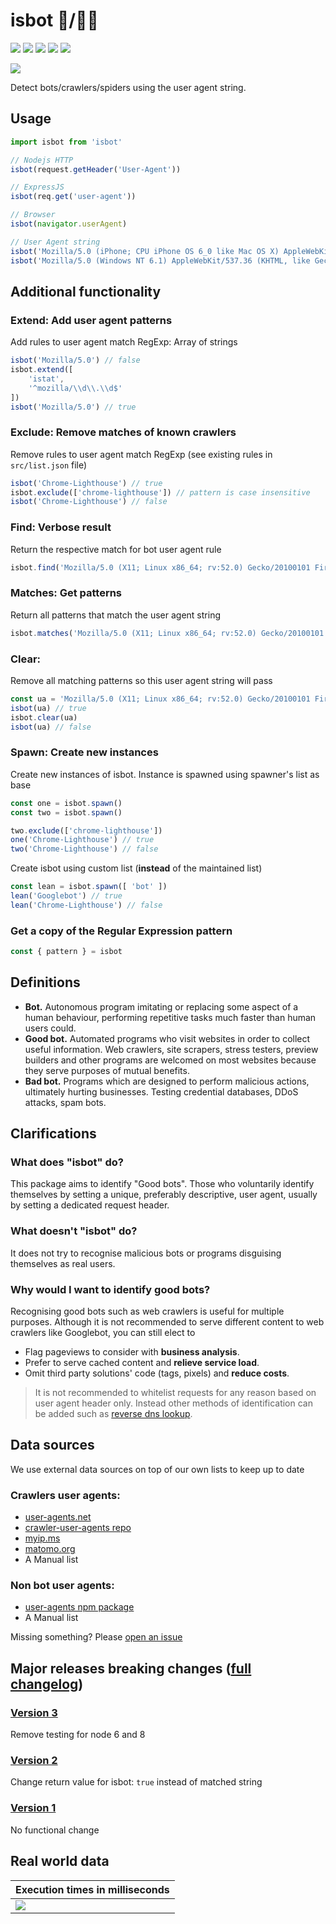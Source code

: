 # isbot 🤖/👨‍🦰

[![](https://img.shields.io/npm/v/isbot.svg?style=flat-square)](https://www.npmjs.com/package/isbot) [![](https://img.shields.io/npm/dt/isbot?style=flat-square)](https://www.npmjs.com/package/isbot) [![](https://img.shields.io/circleci/build/github/omrilotan/isbot?style=flat-square)](https://circleci.com/gh/omrilotan/isbot) [![](https://img.shields.io/github/last-commit/omrilotan/isbot?style=flat-square)](https://github.com/omrilotan/isbot/graphs/commit-activity) [![](https://badgen.net/discord/online-members/yzRmGaDH?icon=discord&label=&style=flat-square)](https://discord.gg/yzRmGaDH)

[![](./page/isbot.svg)](https://isbot.js.org)

Detect bots/crawlers/spiders using the user agent string.

## Usage

```js
import isbot from 'isbot'

// Nodejs HTTP
isbot(request.getHeader('User-Agent'))

// ExpressJS
isbot(req.get('user-agent'))

// Browser
isbot(navigator.userAgent)

// User Agent string
isbot('Mozilla/5.0 (iPhone; CPU iPhone OS 6_0 like Mac OS X) AppleWebKit/536.26 (KHTML, like Gecko) Version/6.0 Mobile/10A5376e Safari/8536.25 (compatible; Googlebot/2.1; +http://www.google.com/bot.html)') // true
isbot('Mozilla/5.0 (Windows NT 6.1) AppleWebKit/537.36 (KHTML, like Gecko) Chrome/41.0.2228.0 Safari/537.36') // false
```

## Additional functionality

### Extend: Add user agent patterns
Add rules to user agent match RegExp: Array of strings

```js
isbot('Mozilla/5.0') // false
isbot.extend([
    'istat',
    '^mozilla/\\d\\.\\d$'
])
isbot('Mozilla/5.0') // true
```

### Exclude: Remove matches of known crawlers
Remove rules to user agent match RegExp (see existing rules in `src/list.json` file)

```js
isbot('Chrome-Lighthouse') // true
isbot.exclude(['chrome-lighthouse']) // pattern is case insensitive
isbot('Chrome-Lighthouse') // false
```

### Find: Verbose result
Return the respective match for bot user agent rule
```js
isbot.find('Mozilla/5.0 (X11; Linux x86_64; rv:52.0) Gecko/20100101 Firefox/52.0 DejaClick/2.9.7.2') // 'DejaClick'
```

### Matches: Get patterns
Return all patterns that match the user agent string
```js
isbot.matches('Mozilla/5.0 (X11; Linux x86_64; rv:52.0) Gecko/20100101 Firefox/52.0 SearchRobot/1.0') // ['bot', 'search']
```

### Clear:
Remove all matching patterns so this user agent string will pass
```js
const ua = 'Mozilla/5.0 (X11; Linux x86_64; rv:52.0) Gecko/20100101 Firefox/52.0 SearchRobot/1.0';
isbot(ua) // true
isbot.clear(ua)
isbot(ua) // false
```

### Spawn: Create new instances
Create new instances of isbot. Instance is spawned using spawner's list as base
```js
const one = isbot.spawn()
const two = isbot.spawn()

two.exclude(['chrome-lighthouse'])
one('Chrome-Lighthouse') // true
two('Chrome-Lighthouse') // false
```
Create isbot using custom list (**instead** of the maintained list)
```js
const lean = isbot.spawn([ 'bot' ])
lean('Googlebot') // true
lean('Chrome-Lighthouse') // false
```

### Get a copy of the Regular Expression pattern
```js
const { pattern } = isbot
```

## Definitions
-   **Bot.** Autonomous program imitating or replacing some aspect of a human behaviour, performing repetitive tasks much faster than human users could.
-   **Good bot.** Automated programs who visit websites in order to collect useful information. Web crawlers, site scrapers, stress testers, preview builders and other programs are welcomed on most websites because they serve purposes of mutual benefits.
-   **Bad bot.** Programs which are designed to perform malicious actions, ultimately hurting businesses. Testing credential databases, DDoS attacks, spam bots.

## Clarifications
### What does "isbot" do?
This package aims to identify "Good bots". Those who voluntarily identify themselves by setting a unique, preferably descriptive, user agent, usually by setting a dedicated request header.

### What doesn't "isbot" do?
It does not try to recognise malicious bots or programs disguising themselves as real users.

### Why would I want to identify good bots?
Recognising good bots such as web crawlers is useful for multiple purposes. Although it is not recommended to serve different content to web crawlers like Googlebot, you can still elect to
-   Flag pageviews to consider with **business analysis**.
-   Prefer to serve cached content and **relieve service load**.
-   Omit third party solutions' code (tags, pixels) and **reduce costs**.
> It is not recommended to whitelist requests for any reason based on user agent header only. Instead other methods of identification can be added such as [reverse dns lookup](https://www.npmjs.com/package/reverse-dns-lookup).

## Data sources

We use external data sources on top of our own lists to keep up to date

### Crawlers user agents:
-   [user-agents.net](https://user-agents.net/bots)
-   [crawler-user-agents repo](https://raw.githubusercontent.com/monperrus/crawler-user-agents/master/crawler-user-agents.json)
-   [myip.ms](https://www.myip.ms/files/bots/live_webcrawlers.txt)
-   [matomo.org](https://github.com/matomo-org/device-detector/blob/master/Tests/fixtures/bots.yml)
-   A Manual list

### Non bot user agents:
-   [user-agents npm package](https://www.npmjs.com/package/user-agents)
-   A Manual list

Missing something? Please [open an issue](https://github.com/omrilotan/isbot/issues/new/choose)

## Major releases breaking changes ([full changelog](./CHANGELOG.md))

### [**Version 3**](https://github.com/omrilotan/isbot/releases/tag/v3.0.0)
Remove testing for node 6 and 8

### [**Version 2**](https://github.com/omrilotan/isbot/releases/tag/v2.0.0)
Change return value for isbot: `true` instead of matched string

### [**Version 1**](https://github.com/omrilotan/isbot/releases/tag/v1.0.0)
No functional change

## Real world data

| Execution times in milliseconds
| -
| ![](https://user-images.githubusercontent.com/516342/125660283-c6ef9db8-6162-449b-912d-7b7ae97ef411.png)
